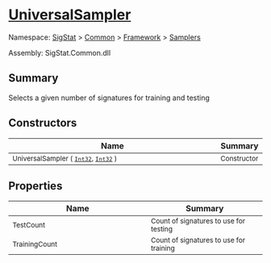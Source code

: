 # [UniversalSampler](./UniversalSampler.md)

Namespace: [SigStat]() > [Common](./../../README.md) > [Framework]() > [Samplers](./README.md)

Assembly: SigStat.Common.dll

## Summary
Selects a given number of signatures for training and testing

## Constructors

| Name | Summary | 
| --- | --- | 
| <sub>UniversalSampler ( [`Int32`](https://docs.microsoft.com/en-us/dotnet/api/System.Int32), [`Int32`](https://docs.microsoft.com/en-us/dotnet/api/System.Int32) )</sub><img width=200 style="cursor:not-allowed;pointer-events:none;"/>| <sub>Constructor</sub>| <br>


## Properties

| Name | Summary | 
| --- | --- | 
| <sub>TestCount</sub><img width=200 style="cursor:not-allowed;pointer-events:none;"/>| <sub>Count of signatures to use for testing</sub>| <br>
| <sub>TrainingCount</sub><img width=200 style="cursor:not-allowed;pointer-events:none;"/>| <sub>Count of signatures to use for training</sub>| <br>


